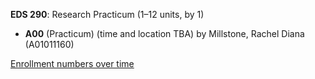 **EDS 290**: Research Practicum (1–12 units, by 1)

- **A00** (Practicum) (time and location TBA) by Millstone, Rachel Diana (A01011160)

[Enrollment numbers over time](./EDS290.tsv)

